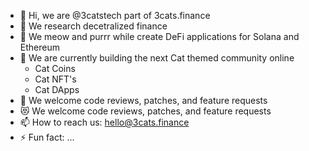 - 👋 Hi, we are @3catstech part of 3cats.finance
- 👀 We research decetralized finance
- 👀 We meow and purrr while create DeFi applications for Solana and Ethereum
- 🌱 We are currently building the next Cat themed community online
   - Cat Coins
   - Cat NFT's
   - Cat DApps
- 💞️ We welcome code reviews, patches, and feature requests
- 😻 We welcome code reviews, patches, and feature requests
- 📫 How to reach us: hello@3cats.finance
- ⚡ Fun fact: ...

<!---
3catstech/3catstech is a ✨ special ✨ repository because its `README.md` (this file) appears on your GitHub profile.
You can click the Preview link to take a look at your changes.
--->
